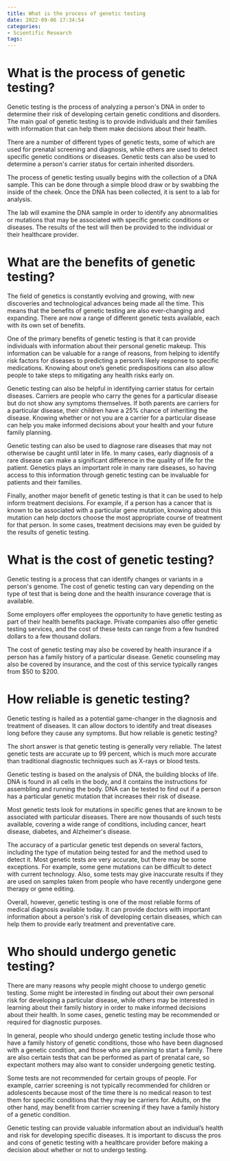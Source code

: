 ```yaml
---
title: What is the process of genetic testing
date: 2022-09-06 17:34:54
categories:
- Scientific Research
tags:
---
```



#  What is the process of genetic testing?

Genetic testing is the process of analyzing a person's DNA in order to determine their risk of developing certain genetic conditions and disorders. The main goal of genetic testing is to provide individuals and their families with information that can help them make decisions about their health.

There are a number of different types of genetic tests, some of which are used for prenatal screening and diagnosis, while others are used to detect specific genetic conditions or diseases. Genetic tests can also be used to determine a person's carrier status for certain inherited disorders.

The process of genetic testing usually begins with the collection of a DNA sample. This can be done through a simple blood draw or by swabbing the inside of the cheek. Once the DNA has been collected, it is sent to a lab for analysis.

The lab will examine the DNA sample in order to identify any abnormalities or mutations that may be associated with specific genetic conditions or diseases. The results of the test will then be provided to the individual or their healthcare provider.

#  What are the benefits of genetic testing?

The field of genetics is constantly evolving and growing, with new discoveries and technological advances being made all the time. This means that the benefits of genetic testing are also ever-changing and expanding. There are now a range of different genetic tests available, each with its own set of benefits.

One of the primary benefits of genetic testing is that it can provide individuals with information about their personal genetic makeup. This information can be valuable for a range of reasons, from helping to identify risk factors for diseases to predicting a person’s likely response to specific medications. Knowing about one’s genetic predispositions can also allow people to take steps to mitigating any health risks early on.

Genetic testing can also be helpful in identifying carrier status for certain diseases. Carriers are people who carry the genes for a particular disease but do not show any symptoms themselves. If both parents are carriers for a particular disease, their children have a 25% chance of inheriting the disease. Knowing whether or not you are a carrier for a particular disease can help you make informed decisions about your health and your future family planning.

Genetic testing can also be used to diagnose rare diseases that may not otherwise be caught until later in life. In many cases, early diagnosis of a rare disease can make a significant difference in the quality of life for the patient. Genetics plays an important role in many rare diseases, so having access to this information through genetic testing can be invaluable for patients and their families.

Finally, another major benefit of genetic testing is that it can be used to help inform treatment decisions. For example, if a person has a cancer that is known to be associated with a particular gene mutation, knowing about this mutation can help doctors choose the most appropriate course of treatment for that person. In some cases, treatment decisions may even be guided by the results of genetic testing.

#  What is the cost of genetic testing?

Genetic testing is a process that can identify changes or variants in a person's genome. The cost of genetic testing can vary depending on the type of test that is being done and the health insurance coverage that is available.

Some employers offer employees the opportunity to have genetic testing as part of their health benefits package. Private companies also offer genetic testing services, and the cost of these tests can range from a few hundred dollars to a few thousand dollars.

The cost of genetic testing may also be covered by health insurance if a person has a family history of a particular disease. Genetic counseling may also be covered by insurance, and the cost of this service typically ranges from $50 to $200.

#  How reliable is genetic testing?

Genetic testing is hailed as a potential game-changer in the diagnosis and treatment of diseases. It can allow doctors to identify and treat diseases long before they cause any symptoms. But how reliable is genetic testing?

The short answer is that genetic testing is generally very reliable. The latest genetic tests are accurate up to 99 percent, which is much more accurate than traditional diagnostic techniques such as X-rays or blood tests.

 Genetic testing is based on the analysis of DNA, the building blocks of life. DNA is found in all cells in the body, and it contains the instructions for assembling and running the body. DNA can be tested to find out if a person has a particular genetic mutation that increases their risk of disease.

Most genetic tests look for mutations in specific genes that are known to be associated with particular diseases. There are now thousands of such tests available, covering a wide range of conditions, including cancer, heart disease, diabetes, and Alzheimer's disease.

The accuracy of a particular genetic test depends on several factors, including the type of mutation being tested for and the method used to detect it. Most genetic tests are very accurate, but there may be some exceptions. For example, some gene mutations can be difficult to detect with current technology. Also, some tests may give inaccurate results if they are used on samples taken from people who have recently undergone gene therapy or gene editing.

Overall, however, genetic testing is one of the most reliable forms of medical diagnosis available today. It can provide doctors with important information about a person's risk of developing certain diseases, which can help them to provide early treatment and preventative care.

#  Who should undergo genetic testing?

There are many reasons why people might choose to undergo genetic testing. Some might be interested in finding out about their own personal risk for developing a particular disease, while others may be interested in learning about their family history in order to make informed decisions about their health. In some cases, genetic testing may be recommended or required for diagnostic purposes.

In general, people who should undergo genetic testing include those who have a family history of genetic conditions, those who have been diagnosed with a genetic condition, and those who are planning to start a family. There are also certain tests that can be performed as part of prenatal care, so expectant mothers may also want to consider undergoing genetic testing.

Some tests are not recommended for certain groups of people. For example, carrier screening is not typically recommended for children or adolescents because most of the time there is no medical reason to test them for specific conditions that they may be carriers for. Adults, on the other hand, may benefit from carrier screening if they have a family history of a genetic condition.

Genetic testing can provide valuable information about an individual’s health and risk for developing specific diseases. It is important to discuss the pros and cons of genetic testing with a healthcare provider before making a decision about whether or not to undergo testing.